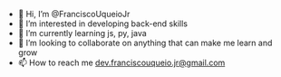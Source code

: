 - 👋 Hi, I’m @FranciscoUqueioJr
- 👀 I’m interested in developing back-end skills 
- 🌱 I’m currently learning js, py, java
- 💞️ I’m looking to collaborate on anything that can make me learn and grow
- 📫 How to reach me dev.franciscouqueio.jr@gmail.com 

<!---
FranciscoUqueio/FranciscoUqueio is a ✨ special ✨ repository because its `README.md` (this file) appears on your GitHub profile.
You can click the Preview link to take a look at your changes.
--->
